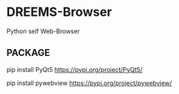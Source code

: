 # DREEMS-Browser

Python self Web-Browser

## PACKAGE ##

pip install PyQt5
  https://pypi.org/project/PyQt5/
  
pip install pywebview
   https://pypi.org/project/pywebview/
